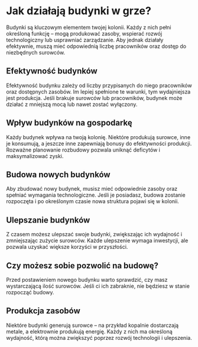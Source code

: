 # Jak działają budynki w grze?

Budynki są kluczowym elementem twojej kolonii. Każdy z nich pełni określoną funkcję – mogą produkować zasoby, wspierać rozwój technologiczny lub usprawniać zarządzanie. Aby jednak działały efektywnie, muszą mieć odpowiednią liczbę pracowników oraz dostęp do niezbędnych surowców.

## Efektywność budynków

Efektywność budynku zależy od liczby przypisanych do niego pracowników oraz dostępnych zasobów. Im lepiej spełnione te warunki, tym wydajniejsza jest produkcja. Jeśli brakuje surowców lub pracowników, budynek może działać z mniejszą mocą lub nawet zostać wyłączony.

## Wpływ budynków na gospodarkę

Każdy budynek wpływa na twoją kolonię. Niektóre produkują surowce, inne je konsumują, a jeszcze inne zapewniają bonusy do efektywności produkcji. Rozważne planowanie rozbudowy pozwala uniknąć deficytów i maksymalizować zyski.

## Budowa nowych budynków

Aby zbudować nowy budynek, musisz mieć odpowiednie zasoby oraz spełniać wymagania technologiczne. Jeśli je posiadasz, budowa zostanie rozpoczęta i po określonym czasie nowa struktura pojawi się w kolonii.

## Ulepszanie budynków

Z czasem możesz ulepszać swoje budynki, zwiększając ich wydajność i zmniejszając zużycie surowców. Każde ulepszenie wymaga inwestycji, ale pozwala uzyskać większe korzyści w przyszłości.

## Czy możesz sobie pozwolić na budowę?

Przed postawieniem nowego budynku warto sprawdzić, czy masz wystarczającą ilość surowców. Jeśli ci ich zabraknie, nie będziesz w stanie rozpocząć budowy.

## Produkcja zasobów

Niektóre budynki generują surowce – na przykład kopalnie dostarczają metale, a elektrownie produkują energię. Każdy z nich ma określoną wydajność, którą można zwiększyć poprzez rozwój technologii i ulepszenia.
